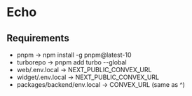 # Echo

## Requirements

- pnpm -> npm install -g pnpm@latest-10
- turborepo -> pnpm add turbo --global
- web/.env.local -> NEXT_PUBLIC_CONVEX_URL
- widget/.env.local -> NEXT_PUBLIC_CONVEX_URL
- packages/backend/env.local -> CONVEX_URL (same as ^)